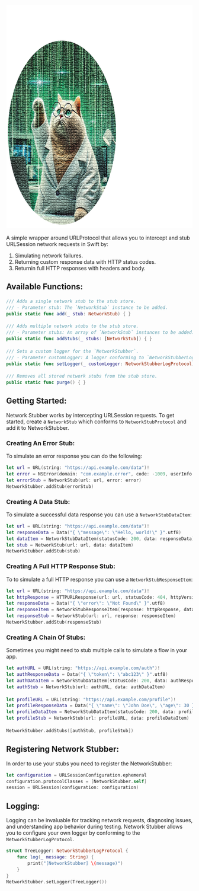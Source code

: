 <img src="Media/netwworkStubberLogo.png" alt="iOS Swift URLSessionProtocol Mocking Package" width="857" height="603" />

A simple wrapper around URLProtocol that allows you to intercept and stub URLSession network requests in Swift by:
1. Simulating network failures.
2. Returning custom response data with HTTP status codes.
3. Returnin full HTTP responses with headers and body.

## Available Functions:

```swift
/// Adds a single network stub to the stub store.
/// - Parameter stub: The `NetworkStub` instance to be added.
public static func add(_ stub: NetworkStub) { }

/// Adds multiple network stubs to the stub store.
/// - Parameter stubs: An array of `NetworkStub` instances to be added.
public static func addStubs(_ stubs: [NetworkStub]) { }

/// Sets a custom logger for the `NetworkStubber`.
/// - Parameter customLogger: A logger conforming to `NetworkStubberLogProtocol` to handle log messages.
public static func setLogger(_ customLogger: NetworkStubberLogProtocol) { }

/// Removes all stored network stubs from the stub store.
public static func purge() { }
```

## Getting Started:

Network Stubber works by intercepting URLSession requests.
To get started, create a `NetworkStub` which conforms to `NetworkStubProtocol` and add it to NetworkStubber.

### Creating An Error Stub:

To simulate an error response you can do the following:
```swift
let url = URL(string: "https://api.example.com/data")!
let error = NSError(domain: "com.example.error", code: -1009, userInfo: nil)
let errorStub = NetworkStub(url: url, error: error)
NetworkStubber.addStub(errorStub)
```

### Creating A Data Stub:

To simulate a successful data response you can use a `NetworkStubDataItem`:
```swift
let url = URL(string: "https://api.example.com/data")!
let responseData = Data("{ \"message\": \"Hello, world!\" }".utf8)
let dataItem = NetworkStubDataItem(statusCode: 200, data: responseData)
let stub = NetworkStub(url: url, data: dataItem)
NetworkStubber.addStub(stub)
```

### Creating A Full HTTP Response Stub:

To to simulate a full HTTP response you can use a `NetworkStubResponseItem`:
```swift
let url = URL(string: "https://api.example.com/data")!
let httpResponse = HTTPURLResponse(url: url, statusCode: 404, httpVersion: nil, headerFields: ["Content-Type": "application/json"])!
let responseData = Data("{ \"error\": \"Not Found\" }".utf8)
let responseItem = NetworkStubResponseItem(response: httpResponse, data: responseData)
let responseStub = NetworkStub(url: url, response: responseItem)
NetworkStubber.addStub(responseStub)
```

### Creating A Chain Of Stubs:

Sometimes you might need to stub multiple calls to simulate a flow in your app.

```swift
let authURL = URL(string: "https://api.example.com/auth")!
let authResponseData = Data("{ \"token\": \"abc123\" }".utf8)
let authDataItem = NetworkStubDataItem(statusCode: 200, data: authResponseData)
let authStub = NetworkStub(url: authURL, data: authDataItem)

let profileURL = URL(string: "https://api.example.com/profile")!
let profileResponseData = Data("{ \"name\": \"John Doe\", \"age\": 30 }".utf8)
let profileDataItem = NetworkStubDataItem(statusCode: 200, data: profileResponseData)
let profileStub = NetworkStub(url: profileURL, data: profileDataItem)

NetworkStubber.addStubs([authStub, profileStub])
```

## Registering Network Stubber:

In order to use your stubs you need to register the NetworkStubber:

```swift
let configuration = URLSessionConfiguration.ephemeral
configuration.protocolClasses = [NetworkStubber.self]
session = URLSession(configuration: configuration)
```

## Logging:

Logging can be invaluable for tracking network requests, diagnosing issues, and understanding app behavior during testing.
Network Stubber allows you to configure your own logger by conforming to the `NetworkStubberLogProtocol`.


```swift
struct TreeLogger: NetworkStubberLogProtocol {
    func log(_ message: String) {
        print("[NetworkStubber] \(message)")
    }
}
NetworkStubber.setLogger(TreeLogger())
```
